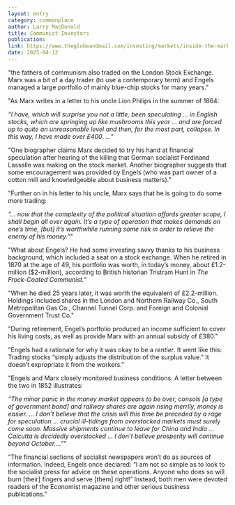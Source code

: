 ```yaml
---
layout: entry
category: commonplace
author: Larry MacDonald
title: Communist Investors
publication:
link: https://www.theglobeandmail.com/investing/markets/inside-the-market/article-a-history-of-the-stock-market-investments-made-by-karl-marx-and/
date: 2025-04-12
---
```


"the fathers of communism also traded on the London Stock Exchange. Marx was a bit of a day trader (to use a contemporary term) and Engels managed a large portfolio of mainly blue-chip stocks for many years."

"As Marx writes in a letter to his uncle Lion Philips in the summer of 1864:

*“I have, which will surprise you not a little, been speculating … in English stocks, which are springing up like mushrooms this year … and* *are forced up to quite an unreasonable level and then, for the most part, collapse. In this way, I have made over £400. ...*"

"One biographer claims Marx decided to try his hand at financial speculation after hearing of the killing that German socialist Ferdinand Lassalle was making on the stock market. Another biographer suggests that some encouragement was provided by Engels (who was part owner of a cotton mill and knowledgeable about business matters)."

"Further on in his letter to his uncle, Marx says that he is going to do some more trading:

*“… now that the complexity of the political situation affords greater scope, I shall begin all over again. It’s a type of operation that makes demands on one’s time, [but] it’s worthwhile running some risk in order to relieve the enemy of his money.”*"

"What about Engels? He had some investing savvy thanks to his business background, which included a seat on a stock exchange. When he retired in 1870 at the age of 49, his portfolio was worth, in today’s money, about £1.2-million ($2-million), according to British historian Tristram Hunt in *The Frock-Coated Communist.*"

"When he died 25 years later, it was worth the equivalent of £2.2-million. Holdings included shares in the London and Northern Railway Co., South Metropolitan Gas Co., Channel Tunnel Corp. and Foreign and Colonial Government Trust Co."

"During retirement, Engel’s portfolio produced an income sufficient to cover his living costs, as well as provide Marx with an annual subsidy of £380."

"Engels had a rationale for why it was okay to be a *rentier*. It went like this: Trading stocks “simply adjusts the distribution of the surplus value.” It doesn’t expropriate it from the workers."

"Engels and Marx closely monitored business conditions. A letter between the two in 1852 illustrates:

*“The minor panic in the money market appears to be over, consols [a type of government bond] and railway shares are again rising merrily, money is easier. ... I don’t believe that the crisis will this time be preceded by a rage for speculation … crucial ill-tidings from overstocked markets must surely come soon. Massive shipments continue to leave for China and India … Calcutta is decidedly overstocked … I don’t believe prosperity will continue beyond October.…”*"

"The financial sections of socialist newspapers won’t do as sources of information. Indeed, Engels once declared: “I am not so simple as to look to the socialist press for advice on these operations. Anyone who does so will burn [their] fingers and serve [them] right!” Instead, both men were devoted readers of the Economist magazine and other serious business publications."
